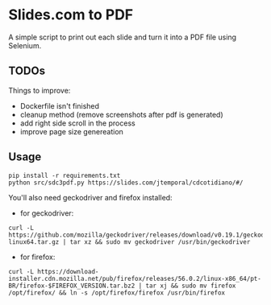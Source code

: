 # Slides.com to PDF

A simple script to print out each slide and turn it into a PDF file using Selenium.

## TODOs

Things to improve:

- Dockerfile isn't finished
- cleanup method (remove screenshots after pdf is generated)
- add right side scroll in the process
- improve page size genereation

## Usage

```
pip install -r requirements.txt
python src/sdc3pdf.py https://slides.com/jtemporal/cdcotidiano/#/
```

You'll also need geckodriver and firefox installed:

- for geckodriver:

```
curl -L https://github.com/mozilla/geckodriver/releases/download/v0.19.1/geckodriver-$GECKODRIVER_VERSION-linux64.tar.gz | tar xz && sudo mv geckodriver /usr/bin/geckodriver
```

- for firefox:

```
curl -L https://download-installer.cdn.mozilla.net/pub/firefox/releases/56.0.2/linux-x86_64/pt-BR/firefox-$FIREFOX_VERSION.tar.bz2 | tar xj && sudo mv firefox /opt/firefox/ && ln -s /opt/firefox/firefox /usr/bin/firefox
```
